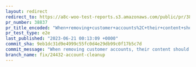 ```yaml
---
layout: redirect
redirect_to: https://a8c-woo-test-reports.s3.amazonaws.com/public/pr/38837/e2e/index.html
pr_number: 38837
pr_title_encoded: "When+removing+customer+accounts%2C+their+content+should+be+preserved."
pr_test_type: e2e
last_published: "2023-06-21 00:13:09 +0000"
commit_sha: 9eb1dc31d9e4999c55fc0d4e29db99c0f17b5c7d
commit_message: "When removing customer accounts, their content should be preserved."
branch_name: fix/24432-account-cleanup
---
```

